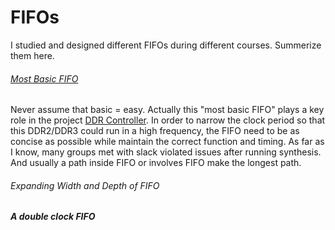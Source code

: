 # FIFOs

I studied and designed different FIFOs during different courses. Summerize them here.

###### [Most Basic FIFO](https://github.com/CWang24/DDR2_Controller/blob/master/FIFO.v)
Never assume that basic = easy. Actually this "most basic FIFO" plays a key role in the project [DDR Controller](). In order to narrow the clock period so that this DDR2/DDR3 could run in a high frequency, the FIFO need to be as concise as possible while maintain the correct function and timing. As far as I know, many groups met with slack violated issues after running synthesis. And usually a path inside FIFO or involves FIFO make the longest path. 

###### Expanding Width and Depth of FIFO


##### A double clock FIFO
